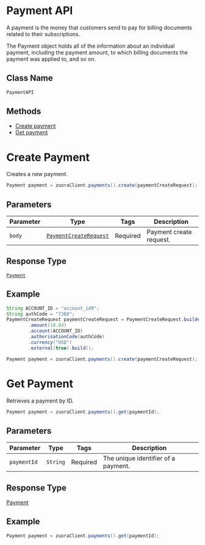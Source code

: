 # Payment API

A payment is the money that customers send to pay for billing documents related to their subscriptions.

The Payment object holds all of the information about an individual payment, including the payment amount, to which billing documents the payment was applied to, and so on.

## Class Name

```java
PaymentAPI
```

## Methods

* [Create payment](/doc/payment-api.md#create-payment)
* [Get payment](/doc/payment-api.md#get-payment)

# Create Payment

Creates a new payment.

```java
Payment payment = zuoraClient.payments().create(paymentCreateRequest);
```

## Parameters

| Parameter | Type | Tags | Description |
|  --- | --- | --- | --- |
| `body` | [`PaymentCreateRequest`](/doc/models/payment-create-request.md) | Required | Payment create request. |

## Response Type

[`Payment`](/doc/models/payment.md)

## Example

```java
String ACCOUNT_ID = "account_id9";
String authCode = "7368";
PaymentCreateRequest paymentCreateRequest = PaymentCreateRequest.builder()
        .amount(10.0d)
        .account(ACCOUNT_ID)
        .authorisationCode(authCode)
        .currency("USD")
        .external(true).build();

Payment payment = zuoraClient.payments().create(paymentCreateRequest);
```

# Get Payment

Retrieves a payment by ID.

```java
Payment payment = zuoraClient.payments().get(paymentId);
```

## Parameters

| Parameter | Type | Tags | Description |
|  --- | --- | --- | --- |
| `paymentId` | `String` | Required | The unique identifier of a payment. |

## Response Type

[Payment](doc/model/payment.md)

## Example

```java
Payment payment = zuoraClient.payments().get(paymentId);
```

